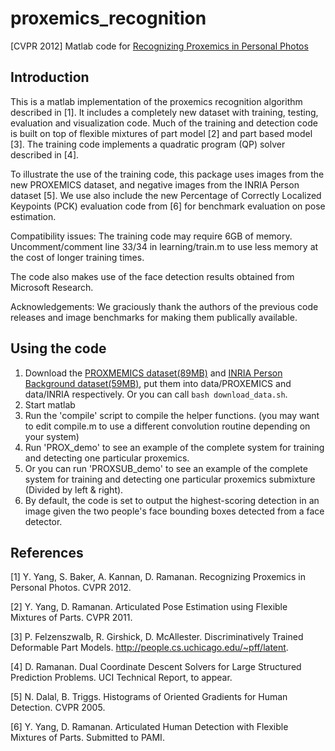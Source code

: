 # proxemics_recognition
[CVPR 2012] Matlab code for [Recognizing Proxemics in Personal Photos](https://yangyi02.github.io/research/proxemics/proxemics_cvpr2012.pdf)

## Introduction

This is a matlab implementation of the proxemics recognition algorithm described in [1]. It includes a completely new dataset with training, testing, evaluation and visualization code. Much of the training and detection code is built on top of flexible mixtures of part model [2] and part based model [3]. The training code implements a quadratic program (QP) solver described in [4].

To illustrate the use of the training code, this package uses images from the new PROXEMICS dataset, and negative images from the INRIA Person dataset [5]. We use also include the new Percentage of Correctly Localized Keypoints (PCK) evaluation code from [6] for benchmark evaluation on pose estimation.

Compatibility issues: The training code may require 6GB of memory. Uncomment/comment line 33/34 in learning/train.m to use less memory at the cost of longer training times.

The code also makes use of the face detection results obtained from Microsoft Research. 

Acknowledgements: We graciously thank the authors of the previous code releases and image benchmarks for making them publically available.

## Using the code

1. Download the [PROXMEMICS dataset(89MB)](https://www.dropbox.com/s/5zarkyny7ywc2fv/PROXEMICS.zip?dl=0) and [INRIA Person Background dataset(59MB)](https://www.dropbox.com/s/jtnticywxulfnq6/INRIA.zip?dl=0), put them into data/PROXEMICS and data/INRIA respectively. Or you can call `bash download_data.sh`.
2. Start matlab
3. Run the 'compile' script to compile the helper functions. (you may want to edit compile.m to use a different convolution  routine depending on your system)
4. Run 'PROX_demo' to see an example of the complete system for training and detecting one particular proxemics.
5. Or you can run 'PROXSUB_demo' to see an example of the complete system for training and detecting one particular proxemics submixture (Divided by left & right).
5. By default, the code is set to output the highest-scoring detection in an image given the two people's face bounding boxes detected from a face detector.

## References

[1] Y. Yang, S. Baker, A. Kannan, D. Ramanan. Recognizing Proxemics in Personal Photos. CVPR 2012.

[2] Y. Yang, D. Ramanan. Articulated Pose Estimation using Flexible Mixtures of Parts. CVPR 2011.

[3] P. Felzenszwalb, R. Girshick, D. McAllester. Discriminatively Trained Deformable Part Models. http://people.cs.uchicago.edu/~pff/latent.

[4] D. Ramanan. Dual Coordinate Descent Solvers for Large Structured Prediction Problems. UCI Technical Report, to appear.

[5] N. Dalal, B. Triggs. Histograms of Oriented Gradients for Human Detection. CVPR 2005.

[6] Y. Yang, D. Ramanan. Articulated Human Detection with Flexible Mixtures of Parts. Submitted to PAMI.
